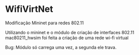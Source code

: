 WifiVirtNet
===========

Modificação Mininet para redes 802.11

Utilizando o mininet e o módulo de criação de interfaces 802.11 mac80211_hwsim foi feita a criação de uma rede wi-fi virtual

Bug: Módulo só carrega uma vez, a segunda ele trava.
